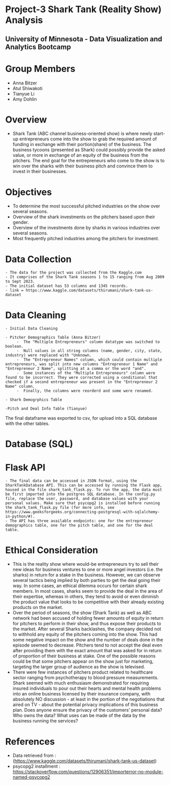 # Project-3 Shark Tank (Reality Show) Analysis
## University of Minnesota - Data Visualization and Analytics Bootcamp
# Group Members
- Anna Bitzer
- Atul Shiwakoti
- Tianyue Li
- Amy Dohlin

# Overview
   - Shark Tank (ABC channel business-oriented show) is where newly start-up entrepreneurs come into the show to grab the required amount of funding in exchange with their portion(share) of the business. The business tycoons (presented as Shark) could possibly provide the asked value, or more in exchange of an equity of the business from the pitchers. The end goal for the entrepreneurs who come to the show is to win over the sharks with their business pitch and convince them to invest in their businesses.
# Objectives 
 
   - To determine the most successful pitched industries on the show over several seasons.
   - Overview of the shark investments on the pitchers based upon their gender.
   - Overview of the investments done by sharks in various industries over several seasons.
   - Most frequently pitched industries among the pitchers for investment.

# Data Collection
    - The data for the project was collected from the Kaggle.com
    - It comprises of the Shark Tank seasons 1 to 15 ranging from Aug 2009 to Sept 2023.
    - The initial dataset has 53 columns and 1345 records.
    - link = https://www.kaggle.com/datasets/thirumani/shark-tank-us-dataset

# Data Cleaning
    - Initial Data Cleaning

    - Pitcher Demographics Table (Anna Bitzer)
         -  The "Multiple Entrepreneurs" column datatype was switched to boolean.
         -  Null values in all string columns (name, gender, city, state, industry) were replaced with "Unknown.
         -  The "Entrepreneur Names" column, which could contain multiple entrepreneurs, was split into new columns "Entrepreneur 1 Name" and "Entrepreneur 2 Name", splitting at a comma or the word "and". 
         -  Some instances of the "Multiple Entrepreneurs" column were found to be incorrect. They were corrected using a conditional that checked if a second entrepreneur was present in the "Entrepreneur 2 Name" column.
         -  Finally, the columns were reorderd and some were renamed.

    - Shark Demogrphics Table

    -Pitch and Deal Info Table (Tianyue)


The final dataframe was exported to csv, for upload into a SQL database with the other tables.
# Database (SQL)

# Flask API
    - The final data can be accessed in JSON format, using the SharkTankDatabase API. This can be accessed by running the Flask app, housed in the file shark_tank_flask.py. To run the app, the data must be first imported into the postgres SQL database. In the config.py file, replace the user, password, and database values with your personal values. Make sure that psycopg2 is installed before running the shark_tank_flask.py file (for more info, see https://www.geeksforgeeks.org/connecting-postgresql-with-sqlalchemy-in-python/#).
    - The API has three available endpoints: one for the entrepreneur demographics table, one for the pitch table, and one for the deal table. 
# Ethical Consideration
   - This is the reality show where would-be entrepreneurs try to sell their new ideas for business ventures to one or more angel investors (i.e. the sharks) in return for a stake in the business. However, we can observe several tactics being implied by both parties to get the deal going their way. In some cases, an ethical dilemma occurs for certain shark members. In most cases, sharks seem to provide the deal in the area of their expertise, whereas in others, they tend to avoid or even diminish the product value that looks to be competitive with their already existing products on the market. 
  -  Over the period of seasons, the show (Shark Tank) as well as ABC network had been accused of holding fewer amounts of equity in return for pitchers to perform in their show, and thus expose their products to the market. After several Sharks backlashes, the company decided not to withhold any equity of the pitchers coming into the show. This had some negative impact on the show and the number of deals done in the episode seemed to decrease. Pitchers tend to not accept the deal even after providing them with the exact amount that was asked for in return of proportion of their business at stake. One of the possible reasons could be that some pitchers appear on the show just for marketing, targeting the larger group of audience as the show is televised. 
  - There were few instances of pitchers product related to healthcare sector ranging from psychotherapy to blood pressure measurements. Shark seemed with much enthusiasm demonstrated for requiring insured individuals to pour out their hearts and mental health problems into an online business licensed by their insurance company, with absolutely NO discussion - at least in the portion of the negotiations that aired on TV - about the potential privacy implications of this business plan.  Does anyone ensure the privacy of the customers' personal data?  Who owns the data?  What uses can be made of the data by the business running the services?
# References
- Data retrieved from : (https://www.kaggle.com/datasets/thirumani/shark-tank-us-dataset)
- psycopg2 installment : https://stackoverflow.com/questions/12906351/importerror-no-module-named-psycopg2

